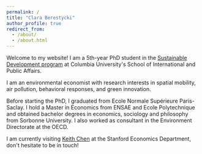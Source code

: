 ```yaml
---
permalink: /
title: "Clara Berestycki"
author_profile: true
redirect_from: 
  - /about/
  - /about.html
---
```


Welcome to my website! I am a 5th-year PhD student in the [Sustainable Development program](https://www.sipa.columbia.edu/sipa-education/phd-sustainable-development) at Columbia University's School of International and Public Affairs. 

I am an environmental economist with research interests in spatial mobility, air pollution, behavioral responses, and green innovation. 

Before starting the PhD, I graduated from Ecole Normale Supérieure Paris-Saclay. I hold a Master in Economics from ENSAE and Ecole Polytechnique and obtained bachelor degrees in economics, sociology and philosophy from Sorbonne University. I also worked as consultant in the Environment Directorate at the OECD. 

I am currently visiting [Keith Chen](https://www.anderson.ucla.edu/faculty/keith.chen/) at the Stanford Economics Department, don't hesitate to be in touch! 

